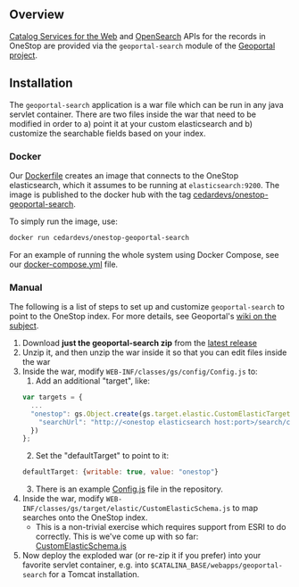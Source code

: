 ## Overview

[Catalog Services for the Web](https://en.wikipedia.org/wiki/Catalog_Service_for_the_Web) and [OpenSearch](https://en.wikipedia.org/wiki/OpenSearch) APIs for the records in OneStop are provided via the `geoportal-search` module of the [Geoportal project](https://github.com/Esri/geoportal-server-catalog).

## Installation

The `geoportal-search` application is a war file which can be run in any java servlet container. There are two files inside the war that need to be modified in order to a) point it at your custom elasticsearch and b) customize the searchable fields based on your index.

### Docker

Our [Dockerfile](https://github.com/cedardevs/onestop/blob/master/geoportal-search/Dockerfile) creates an image that connects to the OneStop elasticsearch, which it assumes to be running at `elasticsearch:9200`. The image is published to the docker hub with the tag [cedardevs/onestop-geoportal-search](https://hub.docker.com/r/cedardevs/onestop-geoportal-search/).

To simply run the image, use:

```sh
docker run cedardevs/onestop-geoportal-search
```

For an example of running the whole system using Docker Compose, see our [docker-compose.yml](https://github.com/cedardevs/onestop/blob/master/docker-compose.yml) file.


### Manual

The following is a list of steps to set up and customize `geoportal-search` to point to the OneStop index. For more details, see Geoportal's [wiki on the subject](https://github.com/Esri/geoportal-server-catalog/wiki/Geoportal-Search-Component).

1. Download **just the geoportal-search zip** from the [latest release](https://github.com/Esri/geoportal-server-catalog/releases/latest)
1. Unzip it, and then unzip the war inside it so that you can edit files inside the war
1. Inside the war, modify `WEB-INF/classes/gs/config/Config.js` to:
    1. Add an additional "target", like:
    ```js
    var targets = {
      ...
      "onestop": gs.Object.create(gs.target.elastic.CustomElasticTarget).mixin({
        "searchUrl": "http://<onestop elasticsearch host:port>/search/collection/_search"
      })
    };
    ```
    2. Set the "defaultTarget" to point to it:
    ```js
    defaultTarget: {writable: true, value: "onestop"}
    ```
    3. There is an example [Config.js](https://github.com/cedardevs/onestop/blob/master/geoportal-search/conf/WEB-INF/classes/gs/config/Config.js) file in the repository.
1. Inside the war, modify `WEB-INF/classes/gs/target/elastic/CustomElasticSchema.js` to map searches onto the OneStop index.
    - This is a non-trivial exercise which requires support from ESRI to do correctly. This is we've come up with so far: [CustomElasticSchema.js](https://github.com/cedardevs/onestop/blob/master/geoportal-search/conf/WEB-INF/classes/gs/target/elastic/CustomElasticSchema.js)
1. Now deploy the exploded war (or re-zip it if you prefer) into your favorite servlet container, e.g. into `$CATALINA_BASE/webapps/geoportal-search` for a Tomcat installation.
